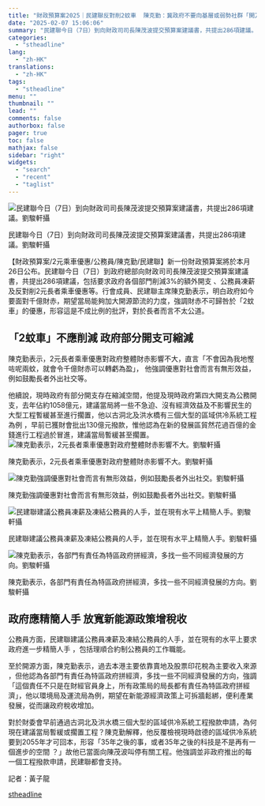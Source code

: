 ```yaml
---
title: "財政預算案2025｜民建聯反對削2蚊車  陳克勤：冀政府不要向基層或弱勢社群「開刀」"
date: "2025-02-07 15:06:06"
summary: "民建聯今日（7日）到向財政司司長陳茂波提交預算案建議書，共提出286項建議。劉駿軒攝    ..."
categories:
  - "stheadline"
lang:
  - "zh-HK"
translations:
  - "zh-HK"
tags:
  - "stheadline"
menu: ""
thumbnail: ""
lead: ""
comments: false
authorbox: false
pager: true
toc: false
mathjax: false
sidebar: "right"
widgets:
  - "search"
  - "recent"
  - "taglist"
---
```


![民建聯今日（7日）到向財政司司長陳茂波提交預算案建議書，共提出286項建議。劉駿軒攝](https://image.stheadline.com/f/680p0/0x0/100/none/17f36d3a74578f756f11ec13ee8ba96e/stheadline/inewsmedia/20250207/_2025020714541880100.jpg)

民建聯今日（7日）到向財政司司長陳茂波提交預算案建議書，共提出286項建議。劉駿軒攝




【財政預算案/2元乘車優惠/公務員/陳克勤/民建聯】新一份財政預算案將於本月26日公布。民建聯今日（7日）到政府總部向財政司司長陳茂波提交預算案建議書，共提出286項建議，包括要求政府各個部門削減3%的額外開支 、公務員凍薪及反對削2元長者乘車優惠等。行會成員、民建聯主席陳克勤表示，明白政府如今要面對千億財赤，期望當局能夠加大開源節流的力度，強調財赤不可歸咎於「2蚊車」的優惠，形容這是不成比例的批評，對於長者而言不太公道。

「2蚊車」不應削減 政府部分開支可縮減
-------------------

陳克勤表示，2元長者乘車優惠對政府整體財赤影響不大，直言「不會因為我地慳咗呢兩蚊，就會令千億財赤可以轉虧為盈」， 他強調優惠對社會而言有無形效益，例如鼓勵長者外出社交等。

他續說，現時政府有部分開支存在縮減空間，他提及現時政府第四大開支為公務開支，去年佔約1058億元，建議當局將一些不急迫、沒有經濟效益及不影響民生的大型工程暫緩甚至進行擱置，他以古洞北及洪水橋有三個大型的區域供冷系統工程為例 ，早前已獲財會批出130億元撥款，惟他認為在新的發展區貿然花過百億的金錢進行工程過於冒進，建議當局暫緩甚至擱置。
 ![陳克勤表示，2元長者乘車優惠對政府整體財赤影響不大。劉駿軒攝](https://image.hkhl.hk/f/1024p0/0x0/100/none/56da27c1ae61806e2461d53f479f25b9/2025-02/4_1_8.jpg)


陳克勤表示，2元長者乘車優惠對政府整體財赤影響不大。劉駿軒攝



 ![陳克勤強調優惠對社會而言有無形效益，例如鼓勵長者外出社交。劉駿軒攝](https://image.hkhl.hk/f/1024p0/0x0/100/none/3cc3f8dbb6fc166edcd75f6e107a98fb/2025-02/NS250204TD4.jpg)


陳克勤強調優惠對社會而言有無形效益，例如鼓勵長者外出社交。劉駿軒攝



 ![民建聯建議公務員凍薪及凍結公務員的人手，並在現有水平上精簡人手。劉駿軒攝](https://image.hkhl.hk/f/1024p0/0x0/100/none/600b4ac8916f3aed817e05bb7b256db6/2025-02/NS240604CW12.jpg)


民建聯建議公務員凍薪及凍結公務員的人手，並在現有水平上精簡人手。劉駿軒攝



 ![陳克勤表示，各部門有責任為特區政府拼經濟，多找一些不同經濟發展的方向。劉駿軒攝](https://image.hkhl.hk/f/1024p0/0x0/100/none/1b1f41009f20c5ec982a3a1afdbf9b31/2025-02/2_0_41.jpg)


陳克勤表示，各部門有責任為特區政府拼經濟，多找一些不同經濟發展的方向。劉駿軒攝




政府應精簡人手 放寬新能源政策增稅收
------------------

公務員方面，民建聯建議公務員凍薪及凍結公務員的人手，並在現有的水平上要求政府進一步精簡人手 ，包括理順合約制公務員的工作職能。

至於開源方面，陳克勤表示，過去本港主要依靠賣地及股票印花稅為主要收入來源 ，但他認為各部門有責任為特區政府拼經濟，多找一些不同經濟發展的方向，強調「這個責任不只是在財經官員身上，所有政策局的局長都有責任為特區政府拼經濟」，他以環境局及運流局為例，期望在新能源經濟政策上可拆牆鬆綁，便利產業發展，從而讓政府稅收增加。

對於財委會早前通過古洞北及洪水橋三個大型的區域供冷系統工程撥款申請，為何現在建議當局暫緩或擱置工程？陳克勤解釋，他反覆檢視現時啟德的區域供冷系統要到2055年才可回本，形容「35年之後的事，或者35年之後的科技是不是再有一個進步的空間 ？」故他已當面向陳茂波叫停有關工程。他強調並非政府推出的每一個工程撥款申請，民建聯都會支持。

記者：黃子龍

[stheadline](https://std.stheadline.com/realtime/article/2051383/即時-港聞-財政預算案2025-民建聯反對削2蚊車-陳克勤-冀政府不要向基層或弱勢社群-開刀)

